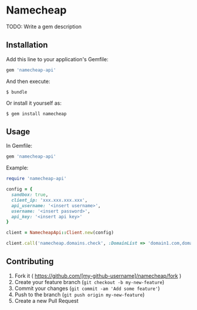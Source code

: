 # Namecheap

TODO: Write a gem description

## Installation

Add this line to your application's Gemfile:

```ruby
gem 'namecheap-api'
```

And then execute:

    $ bundle

Or install it yourself as:

    $ gem install namecheap

## Usage

In Gemfile:

```ruby
gem 'namecheap-api'
```

Example:

```ruby
require 'namecheap-api'

config = {
  sandbox: true,
  client_ip: 'xxx.xxx.xxx.xxx',
  api_username: '<insert username>',
  username: '<insert password>',
  api_key: '<insert api key>'
}

client = NamecheapApi::Client.new(config)

client.call('namecheap.domains.check', :DomainList => 'domain1.com,domain2.com')
```

## Contributing

1. Fork it ( https://github.com/[my-github-username]/namecheap/fork )
2. Create your feature branch (`git checkout -b my-new-feature`)
3. Commit your changes (`git commit -am 'Add some feature'`)
4. Push to the branch (`git push origin my-new-feature`)
5. Create a new Pull Request
